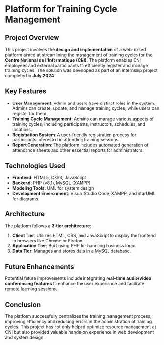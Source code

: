 # Platform for Training Cycle Management

## Project Overview

This project involves the **design and implementation** of a web-based platform aimed at streamlining the management of training cycles for the **Centre National de l'Informatique (CNI)**. The platform enables CNI employees and external participants to efficiently register and manage training cycles. The solution was developed as part of an internship project completed in **July 2024**.

## Key Features

- **User Management**: Admin and users have distinct roles in the system. Admins can create, update, and manage training cycles, while users can register for them.
- **Training Cycle Management**: Admins can manage various aspects of training cycles, including participants, instructors, schedules, and locations.
- **Registration System**: A user-friendly registration process for participants interested in attending training sessions.
- **Report Generation**: The platform includes automated generation of attendance sheets and other essential reports for administrators.

## Technologies Used

- **Frontend**: HTML5, CSS3, JavaScript
- **Backend**: PHP (v8.1), MySQL (XAMPP)
- **Modeling Tools**: UML for system design
- **Development Environment**: Visual Studio Code, XAMPP, and StarUML for diagrams.

## Architecture

The platform follows a **3-tier architecture**:
1. **Client Tier**: Utilizes HTML, CSS, and JavaScript to display the frontend in browsers like Chrome or Firefox.
2. **Application Tier**: Built using PHP for handling business logic.
3. **Data Tier**: Manages and stores data in a MySQL database.

## Future Enhancements

Potential future improvements include integrating **real-time audio/video conferencing features** to enhance the user experience and facilitate remote learning sessions.

## Conclusion

The platform successfully centralizes the training management process, improving efficiency and reducing errors in the administration of training cycles. This project has not only helped optimize resource management at CNI but also provided valuable hands-on experience in web development and system design.

